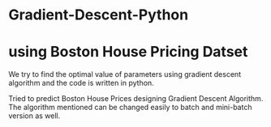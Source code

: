 # Gradient-Descent-Python
# using Boston House Pricing Datset

We try to find the optimal value of parameters using gradient descent algorithm and the code is written in python.

Tried to predict Boston House Prices designing Gradient Descent Algorithm.
The algorithm mentioned can be changed easily to batch and mini-batch version as well.

